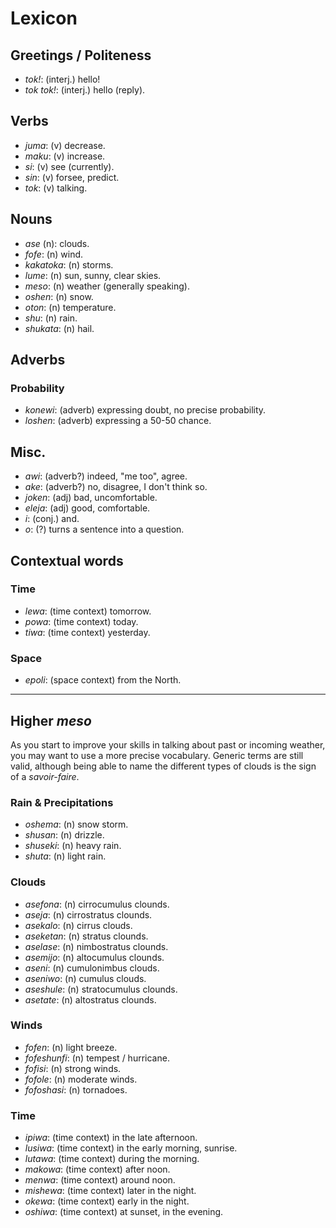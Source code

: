 # Lexicon

## Greetings / Politeness

* *tok!*: (interj.) hello!
* *tok tok!*: (interj.) hello (reply).

## Verbs

* *juma*: (v) decrease.
* *maku*: (v) increase.
* *si*: (v) see (currently).
* *sin*: (v) forsee, predict.
* *tok*: (v) talking.

## Nouns

* *ase* (n): clouds.
* *fofe*: (n) wind.
* *kakatoka*: (n) storms.
* *lume*: (n) sun, sunny, clear skies.
* *meso*: (n) weather (generally speaking).
* *oshen*: (n) snow.
* *oton*: (n) temperature.
* *shu*: (n) rain.
* *shukata*: (n) hail.

## Adverbs

### Probability

* *konewi*: (adverb) expressing doubt, no precise probability.
* *loshen*: (adverb) expressing a 50-50 chance.

## Misc.

* *awi*: (adverb?) indeed, "me too", agree.
* *ake*: (adverb?) no, disagree, I don't think so.
* *joken*: (adj) bad, uncomfortable.
* *eleja*: (adj) good, comfortable.
* *i*: (conj.) and.
* *o*: (?) turns a sentence into a question.

## Contextual words

### Time

* *lewa*: (time context) tomorrow.
* *powa*: (time context) today.
* *tiwa*: (time context) yesterday.

### Space

* *epoli*: (space context) from the North.

----

## Higher *meso*

As you start to improve your skills in talking about past or incoming weather, you may want to use a more precise vocabulary. Generic terms are still valid, although being able to name the different types of clouds is the sign of a *savoir-faire*.

### Rain & Precipitations

* *oshema*: (n) snow storm.
* *shusan*: (n) drizzle.
* *shuseki*: (n) heavy rain.
* *shuta*: (n) light rain.

### Clouds

* *asefona*: (n) cirrocumulus clounds.
* *aseja*: (n) cirrostratus clounds.
* *asekalo*: (n) cirrus clouds.
* *aseketan*: (n) stratus clounds.
* *aselase*: (n) nimbostratus clounds.
* *asemijo*: (n) altocumulus clounds.
* *aseni*: (n) cumulonimbus clouds.
* *aseniwo*: (n) cumulus clouds.
* *aseshule*: (n) stratocumulus clounds.
* *asetate*: (n) altostratus clounds.

### Winds

* *fofen*: (n) light breeze.
* *fofeshunfi*: (n) tempest / hurricane.
* *fofisi*: (n) strong winds.
* *fofole*: (n) moderate winds.
* *fofoshasi*: (n) tornadoes.

### Time

* *ipiwa*: (time context) in the late afternoon.
* *lusiwa*: (time context) in the early morning, sunrise.
* *lutawa*: (time context) during the morning.
* *makowa*: (time context) after noon.
* *menwa*: (time context) around noon.
* *mishewa*: (time context) later in the night.
* *okewa*: (time context) early in the night.
* *oshiwa*: (time context) at sunset, in the evening.
